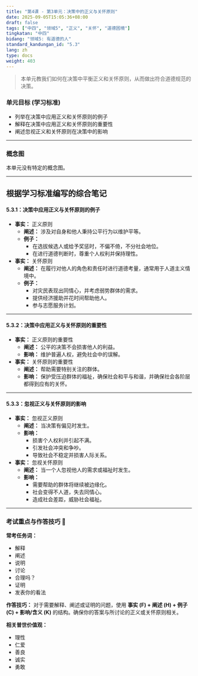 ```yaml
---
title: "第4课 - 第3单元：决策中的正义与关怀原则"
date: 2025-09-05T15:05:36+08:00
draft: false
tags: ["中四", "领域5", "正义", "关怀", "道德困境"]
tingkatan: "中四"
bidang: "领域5: 有道德的人"
standard_kandungan_id: "5.3"
lang: zh
type: docs
weight: 403
---
```


> 本单元教我们如何在决策中平衡正义和关怀原则，从而做出符合道德规范的决策。

### 单元目标 (学习标准)
* 列举在决策中应用正义和关怀原则的例子
* 解释在决策中应用正义和关怀原则的重要性
* 阐述忽视正义和关怀原则在决策中的影响

---

### 概念图
本单元没有特定的概念图。

---

## 根据学习标准编写的综合笔记
#### 5.3.1：决策中应用正义与关怀原则的例子
* **事实：** 正义原则
    * **阐述：** 涉及对自身和他人秉持公平行为以维护平等。
    * **例子：**
        * 在选拔候选人或给予奖惩时，不偏不倚，不分社会地位。
        * 在进行道德判断时，尊重个人权利并保持理性。
* **事实：** 关怀原则
    * **阐述：** 在履行对他人的角色和责任时进行道德考量，通常用于人道主义情境中。
    * **例子：**
        * 对灾民表现出同情心，并考虑弱势群体的需求。
        * 提供经济援助并花时间帮助他人。
        * 参与志愿服务计划。

---

#### 5.3.2：决策中应用正义与关怀原则的重要性
* **事实：** 正义原则的重要性
    * **阐述：** 公平的决策不会损害他人的利益。
    * **影响：** 维护普遍人权，避免社会中的误解。
* **事实：** 关怀原则的重要性
    * **阐述：** 帮助需要特别关注的群体。
    * **影响：** 保护受压迫群体的福祉，确保社会和平与和谐，并确保社会各阶层都得到应有的关怀。

---

#### 5.3.3：忽视正义与关怀原则的影响
* **事实：** 忽视正义原则
    * **阐述：** 当决策有偏见时发生。
    * **影响：**
        * 损害个人权利并引起不满。
        * 引发社会冲突和争吵。
        * 导致社会不稳定并损害人际关系。
* **事实：** 忽视关怀原则
    * **阐述：** 当一个人忽视他人的需求或福祉时发生。
    * **影响：**
        * 需要帮助的群体将继续被边缘化。
        * 社会变得不人道，失去同情心。
        * 造成社会差距，威胁社会福祉。

---

### 考试重点与作答技巧 📝
**常考任务词：**
* 解释
* 阐述
* 说明
* 讨论
* 合理吗？
* 证明
* 发表你的看法

**作答技巧：**
对于需要解释、阐述或证明的问题，使用 **事实 (F) + 阐述 (H) + 例子 (C) + 影响/含义 (K)** 的结构。确保你的答案与所讨论的正义或关怀原则相关。

**相关普世价值观：**
* 理性
* 仁爱
* 善良
* 诚实
* 勇敢